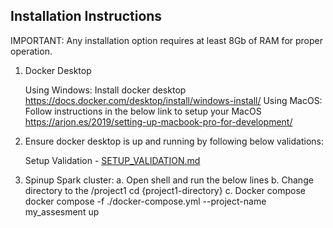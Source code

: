 Installation Instructions
-- 
IMPORTANT: Any installation option requires at least 8Gb of RAM for proper operation.

1. Docker Desktop

	Using Windows: Install docker desktop https://docs.docker.com/desktop/install/windows-install/
	Using MacOS: Follow instructions in the below link to setup your MacOS https://arjon.es/2019/setting-up-macbook-pro-for-development/

2. Ensure docker desktop is up and running by following below validations:
	
	Setup Validation - [SETUP_VALIDATION.md](https://github.com/projectforyou/project1/blob/main/SETUP_VALIDATION.md) 

3. Spinup Spark cluster: 
	a. Open shell and run the below lines
	b. Change directory to the /project1
		cd {project1-directory}
	c. Docker compose
		docker compose -f ./docker-compose.yml --project-name my_assesment up
